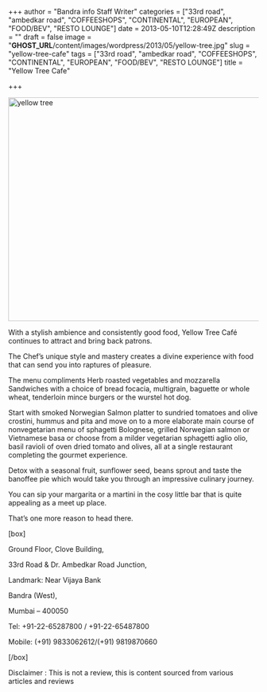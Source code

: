 +++
author = "Bandra info Staff Writer"
categories = ["33rd road", "ambedkar road", "COFFEESHOPS", "CONTINENTAL", "EUROPEAN", "FOOD/BEV", "RESTO LOUNGE"]
date = 2013-05-10T12:28:49Z
description = ""
draft = false
image = "__GHOST_URL__/content/images/wordpress/2013/05/yellow-tree.jpg"
slug = "yellow-tree-cafe"
tags = ["33rd road", "ambedkar road", "COFFEESHOPS", "CONTINENTAL", "EUROPEAN", "FOOD/BEV", "RESTO LOUNGE"]
title = "Yellow Tree Cafe"

+++


<p><a href="https://i0.wp.com/bandra.info/wp-content/uploads/2013/05/yellow-tree.jpg?ssl=1"><img loading="lazy" class="size-full wp-image-1673 aligncenter" alt="yellow tree" src="https://i0.wp.com/bandra.info/wp-content/uploads/2013/05/yellow-tree.jpg?resize=598%2C449&#038;ssl=1" width="598" height="449" srcset="https://i0.wp.com/bandra.info/wp-content/uploads/2013/05/yellow-tree.jpg?w=598&amp;ssl=1 598w, https://i0.wp.com/bandra.info/wp-content/uploads/2013/05/yellow-tree.jpg?resize=300%2C225&amp;ssl=1 300w" sizes="(max-width: 598px) 100vw, 598px" data-recalc-dims="1" /></a></p>
<p>With a stylish ambience and consistently good food, Yellow Tree Café continues to attract and bring back patrons.</p>
<p>The Chef’s unique style and mastery creates a divine experience with food that can send you into raptures of pleasure.</p>
<p>The menu compliments Herb roasted vegetables and mozzarella Sandwiches with a choice of bread focacia, multigrain, baguette or whole wheat, tenderloin mince burgers or the wurstel hot dog.</p>
<p>Start with smoked Norwegian Salmon platter to sundried tomatoes and olive crostini, hummus and pita and move on to a more elaborate main course of nonvegetarian menu of sphagetti Bolognese, grilled Norwegian salmon or Vietnamese basa or choose from a milder vegetarian sphagetti aglio olio, basil ravioli of oven dried tomato and olives, all at a single restaurant completing the gourmet experience.</p>
<p>Detox with a seasonal fruit, sunflower seed, beans sprout and taste the banoffee pie which would take you through an impressive culinary journey.</p>
<p>You can sip your margarita or a martini in the cosy little bar that is quite appealing as a meet up place.</p>
<p>That’s one more reason to head there.</p>
<p>[box]</p>
<p>Ground Floor, Clove Building,</p>
<p>33rd Road &amp; Dr. Ambedkar Road Junction,</p>
<p>Landmark: Near Vijaya Bank</p>
<p>Bandra (West),</p>
<p>Mumbai &#8211; 400050</p>
<p>Tel: +91-22-65287800 / +91-22-65487800</p>
<p>Mobile: (+91) 9833062612/(+91) 9819870660</p>
<p>[/box]</p>
<p>Disclaimer : This is not a review, this is content sourced from various articles and reviews</p>



